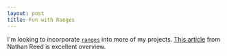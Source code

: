 ```yaml
---
layout: post
title: Fun with Ranges
---
```


I'm looking to incorporate [`ranges`](https://en.cppreference.com/w/cpp/ranges) into more of my projects.  [This article](https://www.reedbeta.com/blog/ranges-compatible-containers/) from Nathan Reed is excellent overview.


